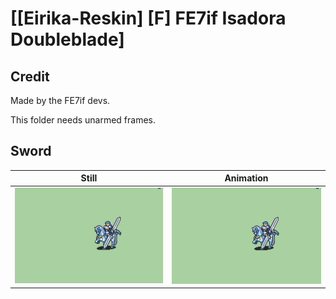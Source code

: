 # [\[Eirika-Reskin\] \[F\] FE7if Isadora Doubleblade]

## Credit

Made by the FE7if devs.

This folder needs unarmed frames.
	
## Sword

| Still | Animation |
| :---: | :-------: |
| ![Sword still](./Sword_000.png) | ![Sword animation](./Sword.gif) |

